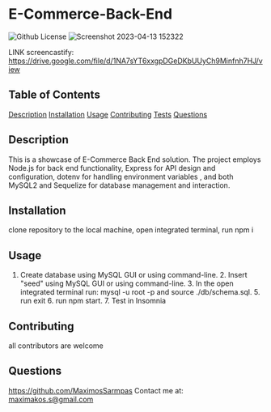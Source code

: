 # E-Commerce-Back-End
  ![Github License](https://img.shields.io/badge/license-MIT-green)
  ![Screenshot 2023-04-13 152322](https://user-images.githubusercontent.com/117605647/231862420-2e30df97-e55a-4da6-a59b-a905e3e50e99.png)

  LINK screencastify: https://drive.google.com/file/d/1NA7sYT6xxgpDGeDKbUUyCh9Minfnh7HJ/view
  ## Table of Contents
  
  [Description](#description)
  [Installation](#installation)
  [Usage](#usage)
  [Contributing](#contributing)
  [Tests](#tests)
  [Questions](#questions)
  
  ## Description
  This is a showcase of E-Commerce Back End solution. The project employs Node.js for back end functionality, Express for API design and configuration, dotenv for handling environment variables , and both MySQL2 and Sequelize for database management and interaction.
  
  ## Installation
  clone repository to the local machine, open integrated terminal, run npm i
  
  ## Usage
  1. Create database using MySQL GUI or using command-line.  2. Insert "seed" using MySQL GUI or using command-line. 3. In the open integrated terminal run: mysql -u root -p  and source ./db/schema.sql. 5. run exit 6. run npm start. 7. Test in Insomnia
  
  
  
  
  ## Contributing
  all contributors are welcome
  
  
  
  ## Questions
  https://github.com/MaximosSarmpas 
  Contact me at: maximakos.s@gmail.com
